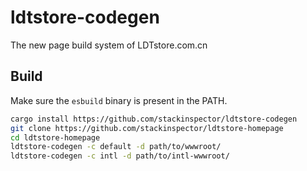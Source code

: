 # ldtstore-codegen

The new page build system of LDTstore.com.cn

## Build

Make sure the `esbuild` binary is present in the PATH.

```bash
cargo install https://github.com/stackinspector/ldtstore-codegen
git clone https://github.com/stackinspector/ldtstore-homepage
cd ldtstore-homepage
ldtstore-codegen -c default -d path/to/wwwroot/
ldtstore-codegen -c intl -d path/to/intl-wwwroot/
```
